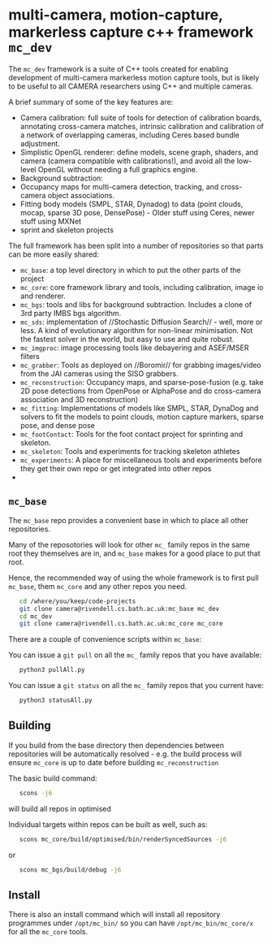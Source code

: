 # multi-camera, motion-capture, markerless capture c++ framework `mc_dev`

The `mc_dev` framework is a suite of C++ tools created for enabling development of multi-camera markerless motion capture tools, but is likely to be useful to all CAMERA researchers using C++ and multiple cameras.

A brief summary of some of the key features are:

  * Camera calibration: full suite of tools for detection of calibration boards, annotating cross-camera matches, intrinsic calibration and calibration of a network of overlapping cameras, including Ceres based bundle adjustment.
  * Simplistic OpenGL renderer: define models, scene graph, shaders, and camera (camera compatible with calibrations!), and avoid all the low-level OpenGL without needing a full graphics engine.
  * Background subtraction: 
  * Occupancy maps for multi-camera detection, tracking, and cross-camera object associations.
  * Fitting body models (SMPL, STAR, Dynadog) to data (point clouds, mocap, sparse 3D pose, DensePose) - Older stuff using Ceres, newer stuff using MXNet
  * sprint and skeleton projects

The full framework has been split into a number of repositories so that parts can be more easily shared:

  - `mc_base`: a top level directory in which to put the other parts of the project
  - `mc_core`: core framework library and tools, including calibration, image io and renderer.
  - `mc_bgs`: tools and libs for background subtraction. Includes a clone of 3rd party IMBS bgs algorithm.
  - `mc_sds`: implementation of //Stochastic Diffusion Search// - well, more or less. A kind of evolutionary algorithm for non-linear minimisation. Not the fastest solver in the world, but easy to use and quite robust.
  - `mc_imgproc`: image processing tools like debayering and ASEF/MSER filters
  - `mc_grabber`: Tools as deployed on //Boromir// for grabbing images/video from the JAI cameras using the SISO grabbers.
  - `mc_reconstruction`: Occupancy maps, and sparse-pose-fusion (e.g. take 2D pose detections from OpenPose or AlphaPose and do cross-camera association and 3D reconstruction)
  - `mc_fitting`: Implementations of models like SMPL, STAR, DynaDog and solvers to fit the models to point clouds, motion capture markers, sparse pose, and dense pose
  - `mc_footContact`: Tools for the foot contact project for sprinting and skeleton.
  - `mc_skeleton`: Tools and experiments for tracking skeleton athletes
  - `mc_experiments`: A place for miscellaneous tools and experiments before they get their own repo or get integrated into other repos
  - 

## `mc_base`

The `mc_base` repo provides a convenient base in which to place all other repositories.

Many of the reposotories will look for other `mc_` family repos in the same root they themselves are in, and `mc_base` makes for a good place to put that root.

Hence, the recommended way of using the whole framework is to first pull `mc_base`, them `mc_core` and any other repos you need.

```bash
   cd /where/you/keep/code-projects
   git clone camera@rivendell.cs.bath.ac.uk:mc_base mc_dev
   cd mc_dev
   git clone camera@rivendell.cs.bath.ac.uk:mc_core mc_core
```

There are a couple of convenience scripts within `mc_base`:

You can issue a `git pull` on all the `mc_` family repos that you have available:

```bash
   python3 pullAll.py
```

You can issue a `git status` on all the `mc_` family repos that you current have:

```bash
   python3 statusAll.py
```

## Building

If you build from the base directory then dependencies between repositories will be automatically resolved - e.g. the build process will ensure `mc_core` is up to date before building `mc_reconstruction`

The basic build command:

```bash
   scons -j6
```

will build all repos in optimised

Individual targets within repos can be built as well, such as:

```bash
   scons mc_core/build/optimised/bin/renderSyncedSources -j6
```

or

```bash
   scons mc_bgs/build/debug -j6
```

## Install

There is also an install command which will install all repository programmes under `/opt/mc_bin/` so you can have `/opt/mc_bin/mc_core/x` for all the `mc_core` tools.




